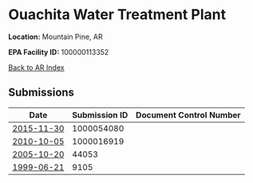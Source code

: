 # Ouachita Water Treatment Plant

**Location:** Mountain Pine, AR

**EPA Facility ID:** 100000113352

[Back to AR Index](../../index.md)

## Submissions

| Date | Submission ID | Document Control Number |
|------|--------------|-------------------------|
| [2015-11-30](submissions/1000054080.md) | 1000054080 |  |
| [2010-10-05](submissions/1000016919.md) | 1000016919 |  |
| [2005-10-20](submissions/44053.md) | 44053 |  |
| [1999-06-21](submissions/9105.md) | 9105 |  |
